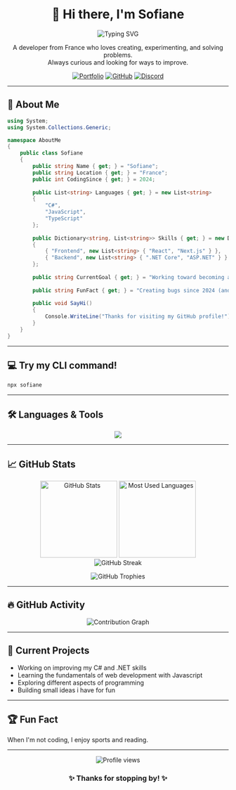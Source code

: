<h1 align="center">👋 Hi there, I'm Sofiane</h1>

<p align="center">
  <img src="https://readme-typing-svg.herokuapp.com?font=Fira+Code&size=22&pause=1000&color=4CF731&center=true&vCenter=true&width=440&lines=Passionate+about+Programming;Always+learning;Problem+solver;Innovative+and+creative" alt="Typing SVG" />
</p>

<p align="center">
  A developer from France who loves creating, experimenting, and solving problems.<br>
  Always curious and looking for ways to improve.
</p>

<p align="center">
  <a href="https://portfolio-sofiane.vercel.app"><img src="https://img.shields.io/badge/Portfolio-000?style=for-the-badge&logo=vercel&logoColor=white" alt="Portfolio"/></a>
  <a href="https://github.com/Sofiane5900"><img src="https://img.shields.io/badge/GitHub-181717?style=for-the-badge&logo=github&logoColor=white" alt="GitHub"/></a>
  <a href="https://discord.com/users/sofiane590_"><img src="https://img.shields.io/badge/Discord-5865F2?style=for-the-badge&logo=discord&logoColor=white" alt="Discord"/></a>
</p>

<hr>

## 🚀 About Me

```csharp
using System;
using System.Collections.Generic;

namespace AboutMe
{
    public class Sofiane
    {
        public string Name { get; } = "Sofiane";
        public string Location { get; } = "France";
        public int CodingSince { get; } = 2024;
        
        public List<string> Languages { get; } = new List<string> 
        { 
            "C#", 
            "JavaScript", 
            "TypeScript" 
        };
        
        public Dictionary<string, List<string>> Skills { get; } = new Dictionary<string, List<string>>
        {
            { "Frontend", new List<string> { "React", "Next.js" } },
            { "Backend", new List<string> { ".NET Core", "ASP.NET" } }
        };
        
        public string CurrentGoal { get; } = "Working toward becoming a better developer";
        
        public string FunFact { get; } = "Creating bugs since 2024 (and fixing them too 😄)";
        
        public void SayHi()
        {
            Console.WriteLine("Thanks for visiting my GitHub profile!");
        }
    }
}
```

<hr>

## 💻 Try my CLI command!

```bash
npx sofiane
```

<hr>

## 🛠️ Languages & Tools

<p align="center">
  <img src="https://skillicons.dev/icons?i=cs,dotnet,js,ts,react,nextjs,git" />
</p>

<hr>

## 📈 GitHub Stats

<div align="center">
  <img src="https://github-readme-stats.vercel.app/api?username=Sofiane5900&show_icons=true&theme=tokyonight&hide_border=true&count_private=true&ring_color=4CF731&title_color=4CF731" height="175" alt="GitHub Stats" />
  <img src="https://github-readme-stats.vercel.app/api/top-langs/?username=Sofiane5900&layout=compact&theme=tokyonight&hide_border=true&title_color=4CF731" height="175" alt="Most Used Languages" />
</div>

<div align="center">
  <img src="https://streak-stats.demolab.com?user=Sofiane5900&theme=tokyonight&hide_border=true&ring=4CF731&fire=4CF731&currStreakLabel=4CF731" alt="GitHub Streak" />
</div>

<p align="center">
  <img src="https://github-profile-trophy.vercel.app/?username=Sofiane5900&theme=nord&column=7&no-frame=true" alt="GitHub Trophies" />
</p>

<hr>

## 🔥 GitHub Activity

<p align="center">
  <img src="https://github-readme-activity-graph.vercel.app/graph?username=Sofiane5900&theme=tokyo-night&hide_border=true" alt="Contribution Graph" />
</p>

<hr>

## 🌱 Current Projects

- Working on improving my C# and .NET skills
- Learning the fundamentals of web development with Javascript
- Exploring different aspects of programming
- Building small ideas i have for fun

<hr>

## 🏆 Fun Fact

When I'm not coding, I enjoy sports and reading.

<hr>

<p align="center">
  <img src="https://komarev.com/ghpvc/?username=Sofiane5900&style=flat-square&color=4CF731" alt="Profile views" />
</p>

<h3 align="center">✨ Thanks for stopping by! ✨</h3>
